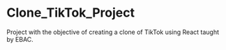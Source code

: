 # Clone_TikTok_Project
Project with the objective of creating a clone of TikTok using React taught by EBAC.

